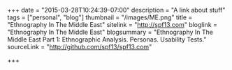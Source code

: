 +++
date = "2015-03-28T10:24:39-07:00"
description = "A link about stuff"
tags = ["personal", "blog"]
thumbnail = "/images/ME.png"
title = "Ethnography In The Middle East"
sitelink = "http://spf13.com"
bloglink = "Ethnography In The Middle East"
blogsummary = "Ethnography In The Middle East Part 1: Ethnographic Analysis. Personas. Usability Tests."
sourceLink = "http://github.com/spf13/spf13.com"

+++



